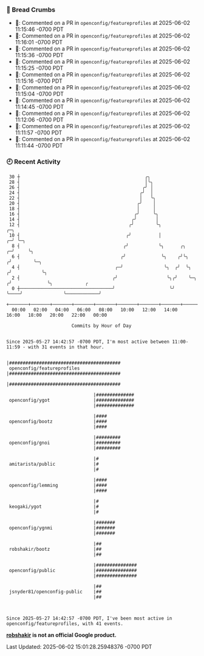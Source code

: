 ### 🍞 Bread Crumbs

 * 💬: Commented on a PR in  `openconfig/featureprofiles` at 2025-06-02 11:15:46 -0700 PDT
 * 💬: Commented on a PR in  `openconfig/featureprofiles` at 2025-06-02 11:16:01 -0700 PDT
 * 💬: Commented on a PR in  `openconfig/featureprofiles` at 2025-06-02 11:15:36 -0700 PDT
 * 💬: Commented on a PR in  `openconfig/featureprofiles` at 2025-06-02 11:15:25 -0700 PDT
 * 💬: Commented on a PR in  `openconfig/featureprofiles` at 2025-06-02 11:15:16 -0700 PDT
 * 💬: Commented on a PR in  `openconfig/featureprofiles` at 2025-06-02 11:15:04 -0700 PDT
 * 💬: Commented on a PR in  `openconfig/featureprofiles` at 2025-06-02 11:14:45 -0700 PDT
 * 💬: Commented on a PR in  `openconfig/featureprofiles` at 2025-06-02 11:12:06 -0700 PDT
 * 💬: Commented on a PR in  `openconfig/featureprofiles` at 2025-06-02 11:11:57 -0700 PDT
 * 💬: Commented on a PR in  `openconfig/featureprofiles` at 2025-06-02 11:11:44 -0700 PDT

### 🕘 Recent Activity
```
 30 ┼                                              ╭╮
 28 ┤                                              │╰╮
 26 ┤                                             ╭╯ │
 24 ┤                                            ╭╯  │
 22 ┤                                            │   ╰╮
 20 ┤                                           ╭╯    │
 18 ┤                                           │     │
 16 ┤                                          ╭╯     ╰╮
 14 ┤                                         ╭╯       │
 12 ┤                                        ╭╯        ╰╮                        ╭─╮
 10 ┤                                       ╭╯          │                      ╭─╯ ╰─╮
  8 ┤                                      ╭╯           ╰╮      ╭╮           ╭─╯     ╰╮
  6 ┤                                     ╭╯             ╰╮    ╭╯╰╮         ╭╯        ╰─╮
  4 ┤                                   ╭─╯               ╰╮  ╭╯  ╰╮       ╭╯           ╰╮
  2 ┤                                  ╭╯                  ╰╮╭╯    ╰─╮    ╭╯             ╰╮            ╭
  0 ┼──────────────────────────────────╯                    ╰╯       ╰────╯               ╰────────────╯
    +───────+───────+───────+───────+───────+───────+───────+───────+───────+───────+───────+───────+────
  00:00   02:00   04:00   06:00   08:00   10:00   12:00   14:00   16:00   18:00   20:00   22:00   00:00   

						Commits by Hour of Day


Since 2025-05-27 14:42:57 -0700 PDT, I'm most active between 11:00-11:59 - with 31 events in that hour.

```



```
                                |#########################################
 openconfig/featureprofiles     |#########################################
                                |#########################################

                                |##############
 openconfig/ygot                |##############
                                |##############

                                |####
 openconfig/bootz               |####
                                |####

                                |#########
 openconfig/gnoi                |#########
                                |#########

                                |#
 amitarista/public              |#
                                |#

                                |####
 openconfig/lemming             |####
                                |####

                                |#
 keogaki/ygot                   |#
                                |#

                                |#######
 openconfig/ygnmi               |#######
                                |#######

                                |##
 robshakir/bootz                |##
                                |##

                                |###############
 openconfig/public              |###############
                                |###############

                                |##
 jsnyder81/openconfig-public    |##
                                |##



Since 2025-05-27 14:42:57 -0700 PDT, I've been most active in openconfig/featureprofiles, with 41 events.

```
**[robshakir](mailto:robjs@google.com) is not an official Google product.**  


Last Updated: 2025-06-02 15:01:28.25948376 -0700 PDT
